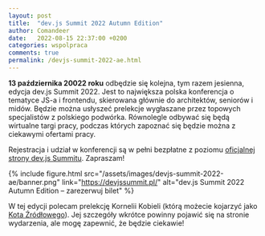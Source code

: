 ```yaml
---
layout: post
title:  "dev.js Summit 2022 Autumn Edition"
author: Comandeer
date:   2022-08-15 22:37:00 +0200
categories: wspolpraca
comments: true
permalink: /devjs-summit-2022-ae.html
---
```


**13 października 20022 roku** odbędzie się kolejna, tym razem jesienna, edycja dev.js Summit 2022. Jest to największa polska konferencja o tematyce JS-a i frontendu, skierowana głównie do architektów, seniorów i midów. Będzie można usłyszeć prelekcje wygłaszane przez topowych specjalistów z polskiego podwórka. Równolegle odbywać się będą wirtualne targi pracy, podczas których zapoznać się będzie można z ciekawymi ofertami pracy.

Rejestracja i udział w konferencji są w pełni bezpłatne z poziomu [oficjalnej strony dev.js Summitu](https://devjssummit.pl/). Zapraszam!

{% include figure.html src="/assets/images/devjs-summit-2022-ae/banner.png" link="https://devjssummit.pl/" alt="dev.js Summit 2022 Autumn Edition – zarezerwuj bilet" %}

W tej edycji polecam prelekcję Kornelii Kobieli (którą możecie kojarzyć jako [Kota Źródłowego](https://kot-zrodlowy.pl/)). Jej szczegóły wkrótce powinny pojawić się na stronie wydarzenia, ale mogę zapewnić, że będzie ciekawie!
